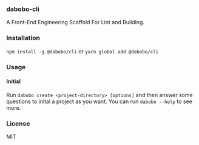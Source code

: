 ### dabobo-cli

A Front-End Engineering Scaffold For Lint and Building.

### Installation

`npm install -g @dabobo/cli` or `yarn global add @dabobo/cli`

### Usage

#### Initial 

Run `dabobo create <project-directory> [options]` and then answer some questions to inital a  project as you want.
You can run `dabobo --help` to see more.

### License

MIT
